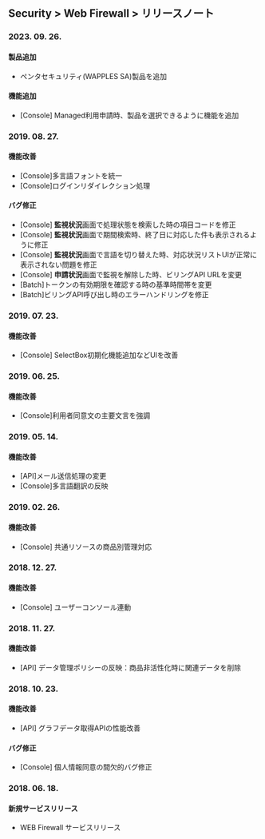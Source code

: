 ## Security > Web Firewall > リリースノート

### 2023. 09. 26.

#### 製品追加
* ペンタセキュリティ(WAPPLES SA)製品を追加

#### 機能追加
* [Console] Managed利用申請時、製品を選択できるように機能を追加


### 2019. 08. 27.

#### 機能改善
* [Console]多言語フォントを統一
* [Console]ログインリダイレクション処理

#### バグ修正
* [Console] **監視状況**画面で処理状態を検索した時の項目コードを修正
* [Console] **監視状況**画面で期間検索時、終了日に対応した件も表示されるように修正
* [Console] **監視状況**画面で言語を切り替えた時、対応状況リストUIが正常に表示されない問題を修正
* [Console] **申請状況**画面で監視を解除した時、ビリングAPI URLを変更
* [Batch]トークンの有効期限を確認する時の基準時間帯を変更
* [Batch]ビリングAPI呼び出し時のエラーハンドリングを修正


### 2019. 07. 23.

#### 機能改善
* [Console] SelectBox初期化機能追加などUIを改善


### 2019. 06. 25.

#### 機能改善
* [Console]利用者同意文の主要文言を強調


### 2019. 05. 14.

#### 機能改善
* [API]メール送信処理の変更
* [Console]多言語翻訳の反映


### 2019. 02. 26.

#### 機能改善
* [Console] 共通リソースの商品別管理対応


### 2018. 12. 27.

#### 機能改善
* [Console] ユーザーコンソール連動


### 2018. 11. 27.

#### 機能改善
* [API] データ管理ポリシーの反映：商品非活性化時に関連データを削除


### 2018. 10. 23.

#### 機能改善
* [API] グラフデータ取得APIの性能改善

#### バグ修正
* [Console] 個人情報同意の間欠的バグ修正


### 2018. 06. 18.

#### 新規サービスリリース

* WEB Firewall サービスリリース
